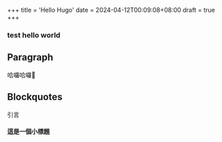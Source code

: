 +++
title = 'Hello Hugo'
date = 2024-04-12T00:09:08+08:00
draft = true
+++
### test hello world

## Paragraph
哈囉哈囉:see_no_evil:

## Blockquotes
引言

#### 這是一個小標題
